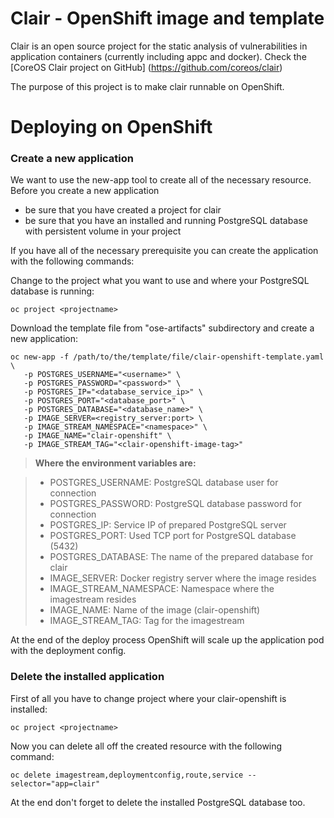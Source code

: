 Clair - OpenShift image and template
=============

Clair is an open source project for the static analysis of vulnerabilities in application containers (currently including appc and docker).
Check the [CoreOS Clair project on GitHub] (https://github.com/coreos/clair)


The purpose of this project is to make clair runnable on OpenShift.

Deploying on OpenShift
==================================================

### Create a new application

We want to use the new-app tool to create all of the necessary resource. Before you create a new application

- be sure that you have created a project for clair
- be sure that you have an installed and running PostgreSQL database with persistent volume in your project 

If you have all of the necessary prerequisite you can create the application with the following commands:

Change to the project what you want to use and where your PostgreSQL database is running:

`oc project <projectname>`

Download the template file from "ose-artifacts" subdirectory and create a new application:

```
oc new-app -f /path/to/the/template/file/clair-openshift-template.yaml \
   -p POSTGRES_USERNAME="<username>" \
   -p POSTGRES_PASSWORD="<password>" \
   -p POSTGRES_IP="<database_service_ip>" \
   -p POSTGRES_PORT="<database_port>" \
   -p POSTGRES_DATABASE="<database_name>" \
   -p IMAGE_SERVER=<registry_server:port> \
   -p IMAGE_STREAM_NAMESPACE="<namespace>" \
   -p IMAGE_NAME="clair-openshift" \
   -p IMAGE_STREAM_TAG="<clair-openshift-image-tag>"
```

> **Where the environment variables are:**

> - POSTGRES_USERNAME: PostgreSQL database user for connection
> - POSTGRES_PASSWORD: PostgreSQL database password for connection
> - POSTGRES_IP: Service IP of prepared PostgreSQL server
> - POSTGRES_PORT: Used TCP port for PostgreSQL database (5432)
> - POSTGRES_DATABASE: The name of the prepared database for clair
> - IMAGE_SERVER: Docker registry server where the image resides
> - IMAGE_STREAM_NAMESPACE: Namespace where the imagestream resides
> - IMAGE_NAME: Name of the image (clair-openshift)
> - IMAGE_STREAM_TAG: Tag for the imagestream

At the end of the deploy process OpenShift will scale up the application pod with the deployment config.


### Delete the installed application

First of all you have to change project where your clair-openshift is installed:

`oc project <projectname>`

Now you can delete all off the created resource with the following command:

`oc delete imagestream,deploymentconfig,route,service --selector="app=clair"`

At the end don't forget to delete the installed PostgreSQL database too.

